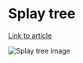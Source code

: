 # Splay tree

[Link to article](http://www.growingwiththeweb.com/data-structures/splay-tree/overview)

![Splay tree image](http://www.growingwiththeweb.com/images/data-structures/splay-tree/worst-case.svg)
